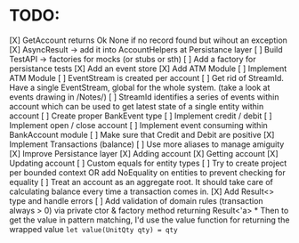 # TODO:
[X] GetAccount returns Ok None if no record found but wihout an exception
[X] AsyncResult -> add it into AccountHelpers at Persistance layer
[ ] Build TestAPI -> factories for mocks (or stubs or sth)
    [ ] Add a factory for persistance tests
[X] Add an event store
[X] Add ATM Module
[ ] Implement ATM Module
[ ] EventStream is created per account
    [ ] Get rid of StreamId. Have a single EventStream, global for the whole system. (take a look at events drawing in /Notes/)
    [ ] StreamId identifies a series of events within account which can be used to get latest state of a single entity within account
[ ] Create proper BankEvent type
    [ ] Implement credit / debit
    [ ] Implement open / close account
[ ] Implement event consuming within BankAccount module
[ ] Make sure that Credit and Debit are positive
[X] Implement Transactions (balance)
[ ] Use more aliases to manage amiguity
[X] Improve Persistance layer
    [X] Adding account
    [X] Getting account
    [X] Updating account
[ ] Custom equals for entity types
[ ] Try to create project per bounded context OR add NoEquality on entities to prevent checking for equality
[ ] Treat an account as an aggregate root. It should take care of calculating balance every time a transaction comes in.
[X] Add Result<> type and handle errors
[ ] Add validation of domain rules (transaction always > 0) via private ctor & factory method returning Result<'a>
    * Then to get the value in pattern matching, I'd use the value function for returning the wrapped value `let value(UnitQty qty) = qty`